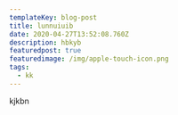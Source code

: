 ```yaml
---
templateKey: blog-post
title: lunnuiuib
date: 2020-04-27T13:52:08.760Z
description: hbkyb
featuredpost: true
featuredimage: /img/apple-touch-icon.png
tags:
  - kk
---
```

kjkbn